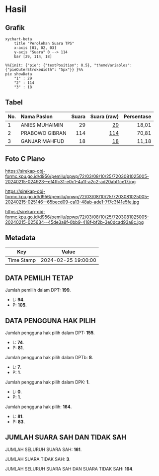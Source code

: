 # Hasil

## Grafik

```mermaid
xychart-beta
    title "Perolehan Suara TPS"
    x-axis [01, 02, 03]
    y-axis "Suara" 0 --> 114
    bar [29, 114, 18]
```

```mermaid
%%{init: {"pie": {"textPosition": 0.5}, "themeVariables": {"pieOuterStrokeWidth": "5px"}} }%%
pie showData
    "1" : 29
    "2" : 114
    "3" : 18
```

## Tabel

| No. | Nama Paslon    | Suara | Suara (raw) | Persentase |
|:--- |:-------------- | -----:| -----------:| ----------:|
| 1   | ANIES MUHAIMIN | 29    | [29][p-1]   | 18,01      |
| 2   | PRABOWO GIBRAN | 114   | [114][p-2]  | 70,81      |
| 3   | GANJAR MAHFUD  | 18    | [18][p-3]   | 11,18      |


[p-1]: https://github.com/gigit-pemilu/pemilu-2024-72-sulawesi-tengah/blob/main/pilpres/hitung-suara/sub/72-sulawesi-tengah/sub/03-donggala/sub/08-banawa/sub/1025-tanjung-batu/sub/005-tps/sub/paslon-1.txt
[p-2]: https://github.com/gigit-pemilu/pemilu-2024-72-sulawesi-tengah/blob/main/pilpres/hitung-suara/sub/72-sulawesi-tengah/sub/03-donggala/sub/08-banawa/sub/1025-tanjung-batu/sub/005-tps/sub/paslon-2.txt
[p-3]: https://github.com/gigit-pemilu/pemilu-2024-72-sulawesi-tengah/blob/main/pilpres/hitung-suara/sub/72-sulawesi-tengah/sub/03-donggala/sub/08-banawa/sub/1025-tanjung-batu/sub/005-tps/sub/paslon-3.txt

## Foto C Plano

https://sirekap-obj-formc.kpu.go.id/d956/pemilu/ppwp/72/03/08/10/25/7203081025005-20240215-024923--ef4ffc31-e0c1-4a1f-a2c2-ad20abf1ce17.jpg

https://sirekap-obj-formc.kpu.go.id/d956/pemilu/ppwp/72/03/08/10/25/7203081025005-20240215-025146--65becd09-ca13-48ab-ade1-7f7c3f41e5fe.jpg

https://sirekap-obj-formc.kpu.go.id/d956/pemilu/ppwp/72/03/08/10/25/7203081025005-20240215-025634--45de3a8f-0bb9-418f-bf2b-3e0dcad93a8c.jpg


## Metadata

| Key        | Value               |
| ---------- | ------------------- |
| Time Stamp | 2024-02-25 19:00:00 |


## DATA PEMILIH TETAP

Jumlah pemilih dalam DPT: **199**.
 * L: **94**.
 * P: **105**.

## DATA PENGGUNA HAK PILIH

Jumlah pengguna hak pilih dalam DPT: **155**.
 * L: **74**.
 * P: **81**.

Jumlah pengguna hak pilih dalam DPTb: **8**.
 * L: **7**.
 * P: **1**.

Jumlah pengguna hak pilih dalam DPK: **1**.
 * L: **0**.
 * P: **1**.

Jumlah pengguna hak pilih: **164**.
 * L: **81**.
 * P: **83**.

## JUMLAH SUARA SAH DAN TIDAK SAH

JUMLAH SELURUH SUARA SAH: **161**.

JUMLAH SUARA TIDAK SAH: **3**.

JUMLAH SELURUH SUARA SAH DAN SUARA TIDAK SAH: **164**.


